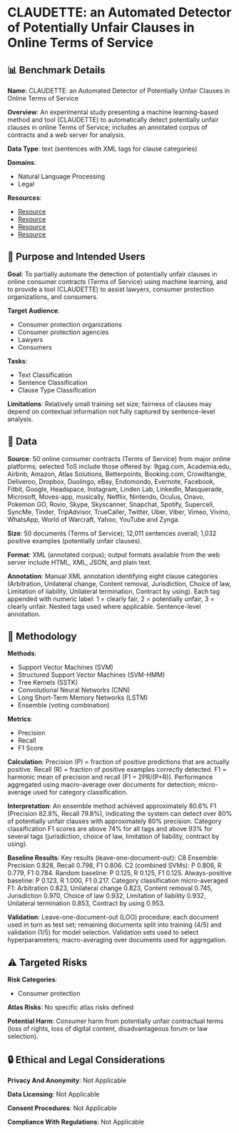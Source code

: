 # CLAUDETTE: an Automated Detector of Potentially Unfair Clauses in Online Terms of Service

## 📊 Benchmark Details

**Name**: CLAUDETTE: an Automated Detector of Potentially Unfair Clauses in Online Terms of Service

**Overview**: An experimental study presenting a machine learning-based method and tool (CLAUDETTE) to automatically detect potentially unfair clauses in online Terms of Service; includes an annotated corpus of contracts and a web server for analysis.

**Data Type**: text (sentences with XML tags for clause categories)

**Domains**:
- Natural Language Processing
- Legal

**Resources**:
- [Resource](http://155.185.228.137/claudette/ToS.zip)
- [Resource](http://155.185.228.137/claudette/)
- [Resource](https://doi.org/10.1007/s10506-019-09243-2)
- [Resource](https://stanfordnlp.github.io/CoreNLP/)

## 🎯 Purpose and Intended Users

**Goal**: To partially automate the detection of potentially unfair clauses in online consumer contracts (Terms of Service) using machine learning, and to provide a tool (CLAUDETTE) to assist lawyers, consumer protection organizations, and consumers.

**Target Audience**:
- Consumer protection organizations
- Consumer protection agencies
- Lawyers
- Consumers

**Tasks**:
- Text Classification
- Sentence Classification
- Clause Type Classification

**Limitations**: Relatively small training set size; fairness of clauses may depend on contextual information not fully captured by sentence-level analysis.

## 💾 Data

**Source**: 50 online consumer contracts (Terms of Service) from major online platforms; selected ToS include those offered by: 9gag.com, Academia.edu, Airbnb, Amazon, Atlas Solutions, Betterpoints, Booking.com, Crowdtangle, Deliveroo, Dropbox, Duolingo, eBay, Endomondo, Evernote, Facebook, Fitbit, Google, Headspace, Instagram, Linden Lab, LinkedIn, Masquerade, Microsoft, Moves-app, musically, Netflix, Nintendo, Oculus, Onavo, Pokemon GO, Rovio, Skype, Skyscanner, Snapchat, Spotify, Supercell, SyncMe, Tinder, TripAdvisor, TrueCaller, Twitter, Uber, Viber, Vimeo, Vivino, WhatsApp, World of Warcraft, Yahoo, YouTube and Zynga.

**Size**: 50 documents (Terms of Service); 12,011 sentences overall; 1,032 positive examples (potentially unfair clauses).

**Format**: XML (annotated corpus); output formats available from the web server include HTML, XML, JSON, and plain text.

**Annotation**: Manual XML annotation identifying eight clause categories (Arbitration, Unilateral change, Content removal, Jurisdiction, Choice of law, Limitation of liability, Unilateral termination, Contract by using). Each tag appended with numeric label: 1 = clearly fair, 2 = potentially unfair, 3 = clearly unfair. Nested tags used where applicable. Sentence-level annotation.

## 🔬 Methodology

**Methods**:
- Support Vector Machines (SVM)
- Structured Support Vector Machines (SVM-HMM)
- Tree Kernels (SSTK)
- Convolutional Neural Networks (CNN)
- Long Short-Term Memory Networks (LSTM)
- Ensemble (voting combination)

**Metrics**:
- Precision
- Recall
- F1 Score

**Calculation**: Precision (P) = fraction of positive predictions that are actually positive. Recall (R) = fraction of positive examples correctly detected. F1 = harmonic mean of precision and recall (F1 = 2PR/(P+R)). Performance aggregated using macro-average over documents for detection; micro-average used for category classification.

**Interpretation**: An ensemble method achieved approximately 80.6% F1 (Precision 82.8%, Recall 79.8%), indicating the system can detect over 80% of potentially unfair clauses with approximately 80% precision. Category classification F1 scores are above 74% for all tags and above 93% for several tags (jurisdiction, choice of law, limitation of liability, contract by using).

**Baseline Results**: Key results (leave-one-document-out): C8 Ensemble: Precision 0.828, Recall 0.798, F1 0.806. C2 (combined SVMs): P 0.806, R 0.779, F1 0.784. Random baseline: P 0.125, R 0.125, F1 0.125. Always-positive baseline: P 0.123, R 1.000, F1 0.217. Category classification micro-averaged F1: Arbitration 0.823, Unilateral change 0.823, Content removal 0.745, Jurisdiction 0.970, Choice of law 0.932, Limitation of liability 0.932, Unilateral termination 0.853, Contract by using 0.953.

**Validation**: Leave-one-document-out (LOO) procedure: each document used in turn as test set; remaining documents split into training (4/5) and validation (1/5) for model selection. Validation sets used to select hyperparameters; macro-averaging over documents used for aggregation.

## ⚠️ Targeted Risks

**Risk Categories**:
- Consumer protection

**Atlas Risks**:
No specific atlas risks defined

**Potential Harm**: Consumer harm from potentially unfair contractual terms (loss of rights, loss of digital content, disadvantageous forum or law selection).

## 🔒 Ethical and Legal Considerations

**Privacy And Anonymity**: Not Applicable

**Data Licensing**: Not Applicable

**Consent Procedures**: Not Applicable

**Compliance With Regulations**: Not Applicable
